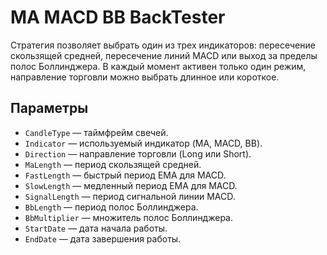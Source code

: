 # MA MACD BB BackTester

Стратегия позволяет выбрать один из трех индикаторов: пересечение скользящей средней, пересечение линий MACD или выход за пределы полос Боллинджера. В каждый момент активен только один режим, направление торговли можно выбрать длинное или короткое.

## Параметры
- `CandleType` — таймфрейм свечей.
- `Indicator` — используемый индикатор (MA, MACD, BB).
- `Direction` — направление торговли (Long или Short).
- `MaLength` — период скользящей средней.
- `FastLength` — быстрый период EMA для MACD.
- `SlowLength` — медленный период EMA для MACD.
- `SignalLength` — период сигнальной линии MACD.
- `BbLength` — период полос Боллинджера.
- `BbMultiplier` — множитель полос Боллинджера.
- `StartDate` — дата начала работы.
- `EndDate` — дата завершения работы.
